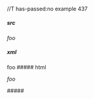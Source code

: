 //T has-passed:no
example 437
##### src
_*foo*_
##### xml
<?xml version="1.0" encoding="UTF-8"?>
<!DOCTYPE document SYSTEM "CommonMark.dtd">
<document xmlns="http://commonmark.org/xml/1.0">
  <paragraph>
    <emph>
      <emph>
        <text>foo</text>
      </emph>
    </emph>
  </paragraph>
</document>
##### html
<p><em><em>foo</em></em></p>
#####
